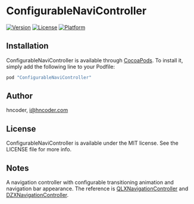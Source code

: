 # ConfigurableNaviController

<!--[![CI Status](http://img.shields.io/travis/Michael Waterfall/ConfigurableNaviController.svg?style=flat)](https://travis-ci.org/Michael Waterfall/ConfigurableNaviController)-->
[![Version](https://img.shields.io/cocoapods/v/ConfigurableNaviController.svg?style=flat)](http://cocoapods.org/pods/ConfigurableNaviController)
[![License](https://img.shields.io/cocoapods/l/ConfigurableNaviController.svg?style=flat)](http://cocoapods.org/pods/ConfigurableNaviController)
[![Platform](https://img.shields.io/cocoapods/p/ConfigurableNaviController.svg?style=flat)](http://cocoapods.org/pods/ConfigurableNaviController)

## Installation

ConfigurableNaviController is available through [CocoaPods](http://cocoapods.org). To install
it, simply add the following line to your Podfile:

```ruby
pod "ConfigurableNaviController"
```

## Author

hncoder, i@hncoder.com


## License

ConfigurableNaviController is available under the MIT license. See the LICENSE file for more info.


## Notes

A navigation controller with configurable transitioning animation and navigation bar appearance. The reference is [QLXNavigationController](https://github.com/QiuLiangXiong/QLXNavigationController.git) and [DZXNavigationController](https://github.com/devzahi/DZXNavigationController.git).

